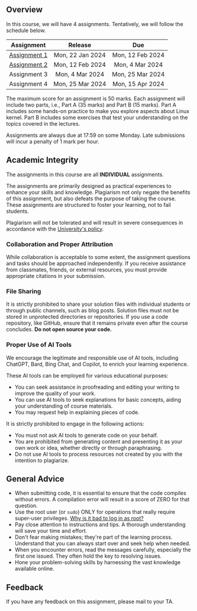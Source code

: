 ## Overview

In this course, we will have 4 assignments.
Tentatively, we will follow the schedule below.

|          Assignment           |     Release      |       Due        |
| :---------------------------: | :--------------: | :--------------: |
| [Assignment 1](asg1/index.md) | Mon, 22 Jan 2024 | Mon, 12 Feb 2024 |
| [Assignment 2](asg2/index.md) | Mon, 12 Feb 2024 | Mon, 4 Mar 2024  |
|         Assignment 3          | Mon, 4 Mar 2024  | Mon, 25 Mar 2024 |
|         Assignment 4          | Mon, 25 Mar 2024 | Mon, 15 Apr 2024 |

The maximum score for an assignment is 50 marks.
Each assignment will include two parts, i.e., Part A (35 marks) and Part B (15 marks).
Part A includes some hands-on practice to make you explore aspects about Linux kernel.
Part B includes some exercises that test your understanding on the topics covered in the lectures.

Assignments are always due at 17:59 on some Monday.
Late submissions will incur a penalty of 1 mark per hour.

## Academic Integrity

The assignments in this course are all **INDIVIDUAL** assignments.

The assignments are primarily designed as practical experiences to enhance your skills and knowledge.
Plagiarism not only negate the benefits of this assignment, but also defeats the purpose of taking the course.
These assignments are structured to foster your learning, not to fail students.

Plagiarism will not be tolerated and will result in severe consequences in accordance with the [University's policy](https://www.comp.nus.edu.sg/cug/plagiarism/).

### Collaboration and Proper Attribution

While collaboration is acceptable to some extent, the assignment questions and tasks should be approached independently.
If you receive assistance from classmates, friends, or external resources, you must provide appropriate citations in your submission.

### File Sharing

It is strictly prohibited to share your solution files with individual students or through public channels, such as blog posts.
Solution files must not be stored in unprotected directories or repositories.
If you use a code repository, like GitHub, ensure that it remains private even after the course concludes.
**Do not open source your code.**

### Proper Use of AI Tools

We encourage the legitimate and responsible use of AI tools, including ChatGPT, Bard, Bing Chat, and Copilot, to enrich your learning experience.

These AI tools can be employed for various educational purposes:

- You can seek assistance in proofreading and editing your writing to improve the quality of your work.
- You can use AI tools to seek explanations for basic concepts, aiding your understanding of course materials.
- You may request help in explaining pieces of code.

It is strictly prohibited to engage in the following actions:

- You must not ask AI tools to generate code on your behalf.
- You are prohibited from generating content and presenting it as your own work or idea, whether directly or through paraphrasing.
- Do not use AI tools to process resources not created by you with the intention to plagiarize.

## General Advice

- When submitting code, it is essential to ensure that the code compiles without errors.
  A compilation error will result in a score of ZERO for that question.
- Use the root user (or `sudo`) ONLY for operations that really require super-user privileges.
  [Why is it bad to log in as root?](https://askubuntu.com/questions/16178/why-is-it-bad-to-log-in-as-root)
- Pay close attention to instructions and tips.
  A thorough understanding will save your time and effort.
- Don't fear making mistakes; they're part of the learning process.
  Understand that you can always start over and seek help when needed.
- When you encounter errors, read the messages carefully, especially the first one issued.
  They often hold the key to resolving issues.
- Hone your problem-solving skills by harnessing the vast knowledge available online.

## Feedback

If you have any feedback on this assignment, please mail to your TA.

